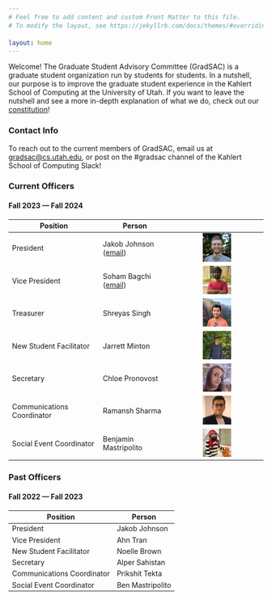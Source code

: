 ```yaml
---
# Feel free to add content and custom Front Matter to this file.
# To modify the layout, see https://jekyllrb.com/docs/themes/#overriding-theme-defaults

layout: home
---
```


Welcome! The Graduate Student Advisory Committee (GradSAC) is a graduate student organization run by students for students. In a nutshell, our purpose is to improve the graduate student experience in the Kahlert School of Computing at the University of Utah. If you want to leave the nutshell and see a more in-depth explanation of what we do, check out our [constitution](https://drive.google.com/file/d/1quE9axBw747G0D-PY_Vi0XyriTN6xwJP/view)!

### Contact Info
To reach out to the current members of GradSAC, email us at [gradsac@cs.utah.edu](mailto:gradsac@cs.utah.edu), or post on the #gradsac channel of the Kahlert School of Computing Slack!
### Current Officers

#### Fall 2023 — Fall 2024

| Position                   | Person                                                 |                                                                                         |
| -------------------------- | ------------------------------------------------------ | :-------------------------------------------------------------------------------------: |
| President                  | Jakob Johnson ([email](mailto:jakob.johnson@utah.edu)) |   <img src="assets/images/portraits/jakob.jpg" alt="Jakob" width="33%" height="auto">   |
| Vice President             | Soham Bagchi ([email](mailto:soham.bagchi@utah.edu))   |   <img src="assets/images/portraits/soham.jpg" alt="Soham" width="33%" height="auto">   |
| Treasurer                  | Shreyas Singh                                          | <img src="assets/images/portraits/shreyas.jpg" alt="Shreyas" width="33%" height="auto"> |
| New Student Facilitator    | Jarrett Minton                                         | <img src="assets/images/portraits/jarrett.jpg" alt="Jarrett" width="33%" height="auto"> |
| Secretary                  | Chloe Pronovost                                        |  <img src="assets/images/portraits/chloe.jpg" alt="Jarrett" width="33%" height="auto">  |
| Communications Coordinator | Ramansh Sharma                                         |   <img src="assets/images/portraits/ram.jpg" alt="Ramansh" width="33%" height="auto">   |
| Social Event Coordinator   | Benjamin Mastripolito                                  |   <img src="assets/images/portraits/ben.jpg" alt="Jarrett" width="33%" height="auto">   |


### Past Officers

#### Fall 2022 — Fall 2023

| Position                   | Person           |
| -------------------------- | ---------------- |
| President                  | Jakob Johnson    |
| Vice President             | Ahn Tran         |
| New Student Facilitator    | Noelle Brown     |
| Secretary                  | Alper Sahistan   |
| Communications Coordinator | Prikshit Tekta   |
| Social Event Coordinator   | Ben Mastripolito |
